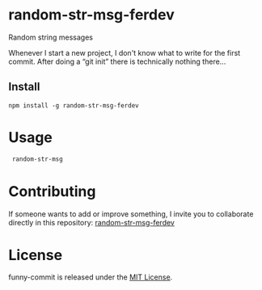 # random-str-msg-ferdev
Random string messages

Whenever I start a new project, I don't know what to write for the first commit. After doing a “git init” there is technically nothing there...

## Install

```npm
npm install -g random-str-msg-ferdev
```

# Usage

```bash
 random-str-msg
```

# Contributing

If someone wants to add or improve something, I invite you to collaborate directly in this repository: [random-str-msg-ferdev](https://www.npmjs.com/package/random-str-msg-ferdev)

# License

funny-commit is released under the [MIT License](https://opensource.org/licenses/MIT).
